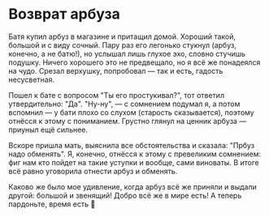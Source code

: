 ﻿---
date: 2024-07-27T17:56:00.0000000+03:00
tags:
  - возврат товара 
  - арбуз
  - доброта
authors:
  - fering
---
# Возврат арбуза

Батя купил арбуз в магазине и притащил домой. Хороший такой, большой и с виду сочный. Пару раз его легонько стукнул (арбуз, конечно, а не батю!), но услышал лишь глухое эхо, словно стучишь подушку. Ничего хорошего это не предвещало, но я всё же понадеялся на чудо. Срезал верхушку, попробовал — так и есть, гадость несусветная.

Пошел к бате с вопросом "Ты его простукивал?", тот ответил утвердительно: "Да". "Ну-ну", — с сомнением подумал я, а потом вспомнил —  у бати плохо со слухом (старость сказывается), поэтому отнёсся к этому с пониманием. Грустно глянул на ценник арбуза — приуныл ещё сильнее.

Вскоре пришла мать, выяснила все обстоятельства и сказала: "Прбуз надо обменять". Я, конечно, отнёсся к этому с превеликим сомнением: фиг нам кто пойдет на такие уступки и вообще, сами виноваты. В итоге всё равно уговорила отнести арбуз и обменять.

Каково же было мое удивление, когда арбуз всё же приняли и выдали другой: большой и звенящий! Добро всё же в мире есть! А теперь пардоньте, время есть 🍉
